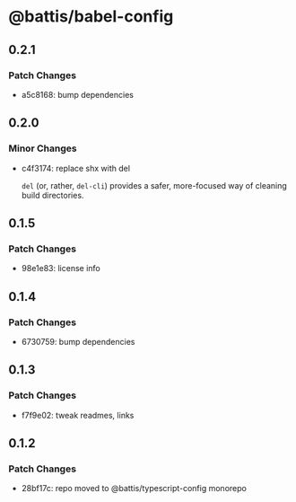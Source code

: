 # @battis/babel-config

## 0.2.1

### Patch Changes

- a5c8168: bump dependencies

## 0.2.0

### Minor Changes

- c4f3174: replace shx with del

  `del` (or, rather, `del-cli`) provides a safer, more-focused way of cleaning build directories.

## 0.1.5

### Patch Changes

- 98e1e83: license info

## 0.1.4

### Patch Changes

- 6730759: bump dependencies

## 0.1.3

### Patch Changes

- f7f9e02: tweak readmes, links

## 0.1.2

### Patch Changes

- 28bf17c: repo moved to @battis/typescript-config monorepo

